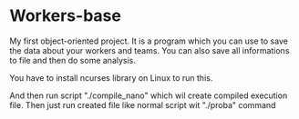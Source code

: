 # Workers-base

My first object-oriented project. It is a program which you can use to save the data about your workers and teams. You can also save all informations to file and then do some analysis. 

You have to install ncurses library on Linux to run this. 

And then run script "./compile_nano" which wil create compiled execution file. Then just run created file like normal script wit "./proba" command
